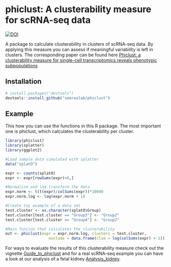 phiclust: A clusterability measure for scRNA-seq data
==================================================
[![DOI](https://zenodo.org/badge/438647623.svg)](https://zenodo.org/badge/latestdoi/438647623)

A package to calculate clusterability in clusters of scRNA-seq data. By
applying this measure you can assess if meaningful variability is left
in clusters. The corresponding paper can be found here [Phiclust: a clusterability measure for single-cell transcriptomics reveals phenotypic subpopulations](https://genomebiology.biomedcentral.com/articles/10.1186/s13059-021-02590-x)

Installation
------------

``` r
# install.packages("devtools")
devtools::install_github("semraulab/phiclust")
```

Example
-------

This how you can use the functions in this R package. The most important
one is phiclust, which calculates the clusterability per cluster.

``` r
library(phiclust)
library(splatter)
library(ggplot2)

#Load sample data simulated with splatter
data("splatO")

expr <- counts(splatO)
expr <- expr[rowSums(expr)>0,]

#Normalize and log-transform the data
expr.norm <- t(t(expr)/colSums(expr))*10000
expr.norm.log <- log(expr.norm + 1)

#Create toy example of a data set
test.cluster <- as.character(splatO$Group)
test.cluster[test.cluster == "Group3"] <- "Group2"
test.cluster[test.cluster == "Group4"] <- "Group2"

#Main funcion that calculates the clusterability
out <- phiclust(expr = expr.norm.log, clusters = test.cluster,
                   exclude = data.frame(clsm = log(colSums(expr) + 1)))
```

For ways to evaluate the results of this clusterability measure check
out the vignette [Guide\_to\_phiclust](https://github.com/semraulab/phiclust/blob/main/vignettes/Guide_to_phiclust.md) and for a real scRNA-seq example you can have a look at our analysis of a fetal kidney [Analysis_kidney](https://github.com/semraulab/phiclust/blob/main/vignettes/Analysis_kidney.md).

